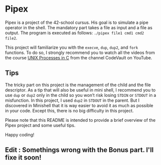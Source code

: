 # Pipex

Pipex is a project of the 42-school cursus.
His goal is to simulate a pipe operator in the shell.
The mandatory part takes a file as input and a file as output. The program is executed as follows: `./pipex file1 cmd1 cmd2 file2`.

This project will familiarize you with the `execve`, `dup`, `dup2`, and `fork` functions.
To do so, I strongly recommend you to watch all the videos from the course [UNIX Processes in C](https://www.youtube.com/watch?v=cex9XrZCU14&list=PLfqABt5AS4FkW5mOn2Tn9ZZLLDwA3kZUY) from the channel CodeVault on YouTube.

## Tips

The tricky part on this project is the management of the child and the file descriptor. As a tip that will also be useful in mini shell, I recommend you to use `dup` or `dup2` only in the child so you won’t risk losing `STDIN` or `STDOUT` in a misfunction.
In this project, I used `dup2` in `STDOUT` in the parent. But I discovered in Minishell that it is way easier to avoid it as much as possible in your code.
Except this, there is no big difficulty in this project.

Please note that this README is intended to provide a brief overview of the Pipex project and some useful tips.

Happy coding!

## Edit : Somethings wrong with the Bonus part. I'll fixe it soon!
